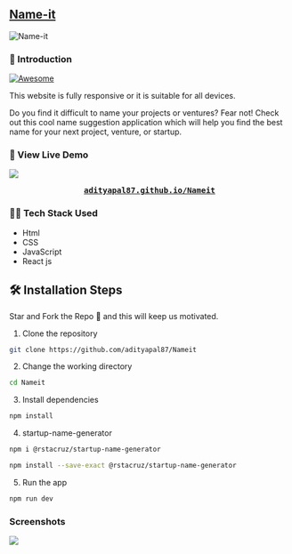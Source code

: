 
## [Name-it](https://name-it-any.herokuapp.com/)
![Name-it](https://raw.githubusercontent.com/adityapal87/My-Portfolio/main/src/assets/name-it.PNG)

### 📌 Introduction

[![Awesome](https://awesome.re/badge.svg)](https://awesome.re)

This website is fully responsive or it is suitable for all devices.

Do you find it difficult to name your projects or ventures? Fear not! Check out this cool name suggestion application which will help you find the best name for your next project, venture, or startup.


### 🚀 View Live Demo
<img src="https://img.shields.io/badge/website-up-greene" />

<pre><center><a href="https://adityapal87.github.io/Nameit/"><b>adityapal87.github.io/Nameit</b></a></center></pre>

### 👨‍💻 Tech Stack Used

- Html
- CSS
- JavaScript
- React js


## 🛠️ Installation Steps
Star and Fork the Repo 🌟 and this will keep us motivated.

1. Clone the repository

```bash
git clone https://github.com/adityapal87/Nameit
```

2. Change the working directory

```bash
cd Nameit
```

3. Install dependencies

```bash
npm install
```
4. startup-name-generator
```bash
npm i @rstacruz/startup-name-generator

```
```bash
npm install --save-exact @rstacruz/startup-name-generator

```

5. Run the app

```bash
npm run dev
```




### Screenshots
![](https://raw.githubusercontent.com/adityapal87/My-Portfolio/main/src/assets/name-it%201.png)

